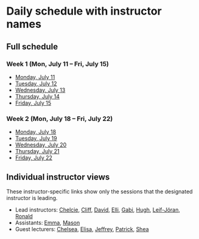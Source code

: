 # Daily schedule with instructor names

## Full schedule

### Week 1 (Mon, July 11 – Fri, July 15)

* [Monday, July 11](./week_1/week_1_day_1_plan.md)
* [Tuesday, July 12](./week_1/week_1_day_2_plan.md)
* [Wednesday, July 13](./week_1/week_1_day_3_plan.md)
* [Thursday, July 14](./week_1/week_1_day_4_plan.md)
* [Friday, July 15](./week_1/week_1_day_5_plan.md)

### Week 2 (Mon, July 18 – Fri, July 22)

* [Monday, July 18](./week_2/week_2_day_1_plan.md)
* [Tuesday, July 19](./week_2/week_2_day_2_plan.md)
* [Wednesday, July 20](./week_2/week_2_day_3_plan.md)
* [Thursday, July 21](./week_2/week_2_day_4_plan.md)
* [Friday, July 22](./week_2/week_2_day_5_plan.md)

## Individual instructor views

These instructor-specific links show only the sessions that the designated instructor is leading.

* Lead instructors: [Chelcie](./Chelcie_plan.md), [Cliff](./Cliff_plan.md), [David](./David_plan.md), [Elli](./Elli_plan.md), [Gabi](./Gabi_plan.md), [Hugh](./Hugh_plan.md), [Leif-Jöran](Leif-Jöran_plan.md), [Ronald](./Ronald_plan.md)
* Assistants: [Emma](./Emma_plan.md), [Mason](./Mason_plan.md)
* Guest lecturers: [Chelsea](./Chelsea_plan.md), [Elisa](./Elisa_plan.md), [Jeffrey](./Jeffrey_plan.md), [Patrick](./Patrick_plan.md), [Shea](./Shea_plan.md)
